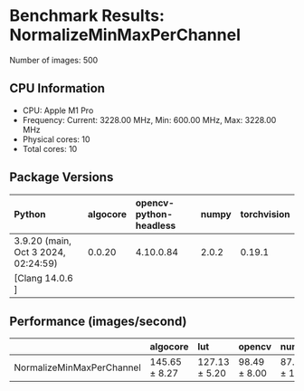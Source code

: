 # Benchmark Results: NormalizeMinMaxPerChannel

Number of images: 500

## CPU Information

- CPU: Apple M1 Pro
- Frequency: Current: 3228.00 MHz, Min: 600.00 MHz, Max: 3228.00 MHz
- Physical cores: 10
- Total cores: 10

## Package Versions

| Python                                | algocore   | opencv-python-headless   | numpy   | torchvision   |
|:--------------------------------------|:-----------|:-------------------------|:--------|:--------------|
| 3.9.20 (main, Oct  3 2024, 02:24:59)  | 0.0.20     | 4.10.0.84                | 2.0.2   | 0.19.1        |
| [Clang 14.0.6 ]                       |            |                          |         |               |

## Performance (images/second)

|                           | algocore      | lut           | opencv       | numpy        | simsimd   |
|:--------------------------|:--------------|:--------------|:-------------|:-------------|:----------|
| NormalizeMinMaxPerChannel | 145.65 ± 8.27 | 127.13 ± 5.20 | 98.49 ± 8.00 | 87.79 ± 1.21 | N/A       |

